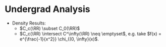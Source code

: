 # Undergrad Analysis



- Density Results:
  - $C_c(\RR) \subset C_0(\RR)$
  - $C_c(\RR) \intersect C^\infty(\RR) \neq \emptyset$, e.g. take $f(x) = e^{\frac{-1}{x^2}} \chi_{(0, \infty}(x)$.
